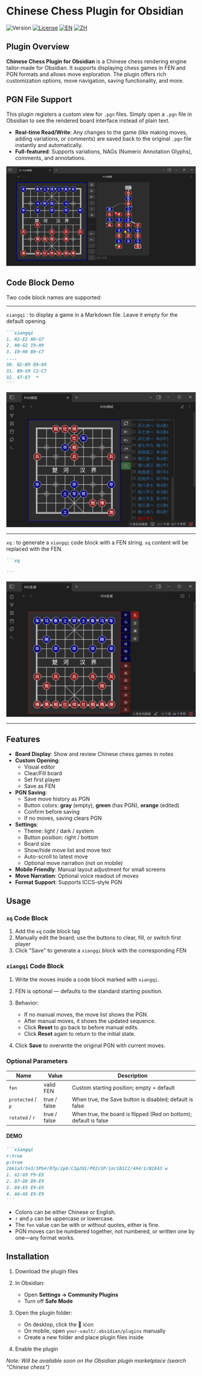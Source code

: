 # Chinese Chess Plugin for Obsidian

![Version](https://img.shields.io/badge/Version-2.3.4-blue.svg)
[![License](https://img.shields.io/badge/License-MIT-green.svg)](./LICENSE)
[![EN](https://img.shields.io/badge/Language-English-blue)](./README.en.MD)
[![ZH](https://img.shields.io/badge/Language-Chinese-green)](./README.MD)

## Plugin Overview

**Chinese Chess Plugin for Obsidian** is a Chinese chess rendering engine tailor-made for Obsidian. It supports displaying chess games in FEN and PGN formats and allows move exploration. The plugin offers rich customization options, move navigation, saving functionality, and more.

## PGN File Support

This plugin registers a custom view for `.pgn` files. Simply open a `.pgn` file in Obsidian to see the rendered board interface instead of plain text.

- **Real-time Read/Write**: Any changes to the game (like making moves, adding variations, or comments) are saved back to the original `.pgn` file instantly and automatically.
- **Full-featured**: Supports variations, NAGs (Numeric Annotation Glyphs), comments, and annotations.

![PGN File](./IMAGE/PGN文件.png)

## Code Block Demo
Two code block names are supported:

---

`xiangqi` : to display a game in a Markdown file. Leave it empty for the default opening.

````markdown
```xiangqi
1. H2-E2 H9-G7
2. H0-G2 I9-H9
3. I0-H0 B9-C7
....
30. B2-B9 D9-D8
31. B9-G9 C2-C7
32. G7-E7  *
```
````

![PGN Display](./IMAGE/PGN测试.png)

---

`xq` : to generate a `xiangqi` code block with a FEN string.
`xq` content will be replaced with the FEN.

````markdown
```xq

```
````

![FEN Generator](./IMAGE/FEN生成.png)

---

## Features

- **Board Display**: Show and review Chinese chess games in notes
- **Custom Opening**:
    - Visual editor
    - Clear/Fill board
    - Set first player
    - Save as FEN
- **PGN Saving**:
    - Save move history as PGN
    - Button colors: **gray** (empty), **green** (has PGN), **orange** (edited)
    - Confirm before saving
    - If no moves, saving clears PGN
- **Settings**:
    - Theme: light / dark / system
    - Button position: right / bottom
    - Board size
    - Show/hide move list and move text
    - Auto-scroll to latest move
    - Optional move narration (not on mobile)
- **Mobile Friendly**: Manual layout adjustment for small screens
- **Move Narration**: Optional voice readout of moves
- **Format Support**: Supports ICCS-style PGN

## Usage

### `xq` Code Block

1. Add the `xq` code block tag
2. Manually edit the board; use the buttons to clear, fill, or switch first player
3. Click "Save" to generate a `xiangqi` block with the corresponding FEN

### `xiangqi` Code Block

1. Write the moves inside a code block marked with `xiangqi`.
2. FEN is optional — defaults to the standard starting position.
3. Behavior:

    - If no manual moves, the move list shows the PGN.
    - After manual moves, it shows the updated sequence.
    - Click **Reset** to go back to before manual edits.
    - Click **Reset** again to return to the initial state.

4. Click **Save** to overwrite the original PGN with current moves.

### Optional Parameters

| Name              | Value        | Description                                                       |
| ----------------- | ------------ | ----------------------------------------------------------------- |
| `fen`             | valid FEN    | Custom starting position; empty = default                         |
| `protected` / `p` | true / false | When true, the Save button is disabled; default is false          |
| `rotated` / `r`   | true / false | When true, the board is flipped (Red on bottom); default is false |

#### DEMO

````markdown
```xiangqi
r:true
p:true
2bk1a3/5n3/3Pb4/R7p/2p6/C3p2N1/PR2c3P/1nr1B1C2/4A4/1rB1KA3 w
1. G2-G9 F9-E8
2. D7-D8 D9-E9
3. D8-E8 E9-E8
4. A6-A8 E8-E9
```
````

- Colons can be either Chinese or English.
- `r` and `p` can be uppercase or lowercase.
- The `fen` value can be with or without quotes, either is fine.
- PGN moves can be numbered together, not numbered, or written one by one—any format works.

## Installation

1. Download the plugin files

2. In Obsidian:

    - Open **Settings → Community Plugins**
    - Turn off **Safe Mode**

3. Open the plugin folder:

    - On desktop, click the 📂 icon
    - On mobile, open `your-vault/.obsidian/plugins` manually
    - Create a new folder and place plugin files inside

4. Enable the plugin

_Note: Will be available soon on the Obsidian plugin marketplace (search "Chinese chess")_
